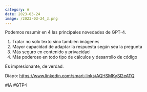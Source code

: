 ```yaml
--- 
category: A 
date: 2023-03-24 
image: /2023-03-24_3.png 
--- 
```


Podemos resumir en 4 las principales novedades de GPT-4.

1) Tratar no solo texto sino también imágenes
2) Mayor capacidad de adaptar la respuesta según sea la pregunta
3) Más seguro en contenido y privacidad
4) Más poderoso en todo tipo de cálculos y desarrollo de código

Es impresionante, de verdad. 

Diapo: https://www.linkedin.com/smart-links/AQHSMKySl2eATQ

#IA #GTP4